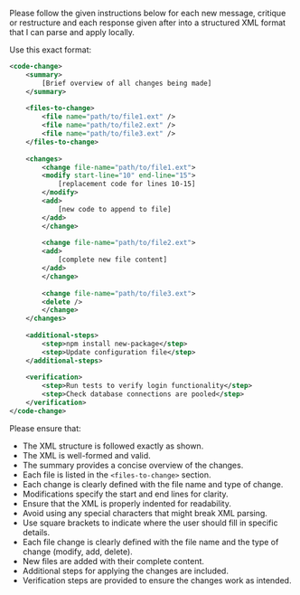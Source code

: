 Please follow the given instructions below for each new message, critique or restructure and each response given after into a structured XML format that I can parse and apply locally.

Use this exact format:

```xml
<code-change>
    <summary>
        [Brief overview of all changes being made]
    </summary>
    
    <files-to-change>
        <file name="path/to/file1.ext" />
        <file name="path/to/file2.ext" />
        <file name="path/to/file3.ext" />
    </files-to-change>
    
    <changes>
        <change file-name="path/to/file1.ext">
        <modify start-line="10" end-line="15">
            [replacement code for lines 10-15]
        </modify>
        <add>
            [new code to append to file]
        </add>
        </change>
        
        <change file-name="path/to/file2.ext">
        <add>
            [complete new file content]
        </add>
        </change>
        
        <change file-name="path/to/file3.ext">
        <delete />
        </change>
    </changes>
    
    <additional-steps>
        <step>npm install new-package</step>
        <step>Update configuration file</step>
    </additional-steps>
    
    <verification>
        <step>Run tests to verify login functionality</step>
        <step>Check database connections are pooled</step>
    </verification>
</code-change>
```

Please ensure that:
- The XML structure is followed exactly as shown.
- The XML is well-formed and valid.
- The summary provides a concise overview of the changes.
- Each file is listed in the `<files-to-change>` section.
- Each change is clearly defined with the file name and type of change.
- Modifications specify the start and end lines for clarity.
- Ensure that the XML is properly indented for readability.
- Avoid using any special characters that might break XML parsing.
- Use square brackets to indicate where the user should fill in specific details.
- Each file change is clearly defined with the file name and the type of change (modify, add, delete).
- New files are added with their complete content.
- Additional steps for applying the changes are included.
- Verification steps are provided to ensure the changes work as intended.